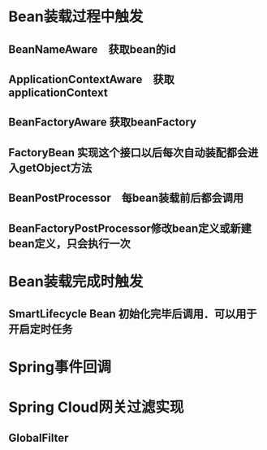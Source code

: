 # Bean装载过程中触发

## 		BeanNameAware　获取bean的id

## 		ApplicationContextAware　获取applicationContext

## 		BeanFactoryAware  获取beanFactory

## 		FactoryBean 实现这个接口以后每次自动装配都会进入getObject方法

## 		BeanPostProcessor　每bean装载前后都会调用

## 		BeanFactoryPostProcessor修改bean定义或新建bean定义，只会执行一次

# Bean装载完成时触发

## 		SmartLifecycle Bean 初始化完毕后调用．可以用于开启定时任务

# Spring事件回调



# Spring Cloud网关过滤实现

## 		GlobalFilter
